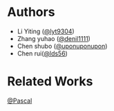 # Authors

- Li Yiting ([@lyt9304](http://github.com/lyt9304))
- Zhang yuhao ([@denil1111](http://github.com/denil1111))
- Chen shubo ([@uponuponupon](http://github.com/uponuponupon))
- Chen rui([@lds56](http://github.com/lds56))

# Related Works
[@Pascal](https://github.com/Gnnng/Pascal)

